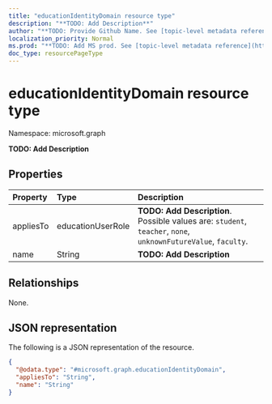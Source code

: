 ```yaml
---
title: "educationIdentityDomain resource type"
description: "**TODO: Add Description**"
author: "**TODO: Provide Github Name. See [topic-level metadata reference](https://msgo.azurewebsites.net/add/document/guidelines/metadata.html#topic-level-metadata)**"
localization_priority: Normal
ms.prod: "**TODO: Add MS prod. See [topic-level metadata reference](https://msgo.azurewebsites.net/add/document/guidelines/metadata.html#topic-level-metadata)**"
doc_type: resourcePageType
---
```


# educationIdentityDomain resource type


Namespace: microsoft.graph

**TODO: Add Description**

## Properties
|Property|Type|Description|
|:---|:---|:---|
|appliesTo|educationUserRole|**TODO: Add Description**. Possible values are: `student`, `teacher`, `none`, `unknownFutureValue`, `faculty`.|
|name|String|**TODO: Add Description**|

## Relationships
None.

## JSON representation
The following is a JSON representation of the resource.
<!-- {
  "blockType": "resource",
  "@odata.type": "microsoft.graph.educationIdentityDomain"
}
-->
``` json
{
  "@odata.type": "#microsoft.graph.educationIdentityDomain",
  "appliesTo": "String",
  "name": "String"
}
```

